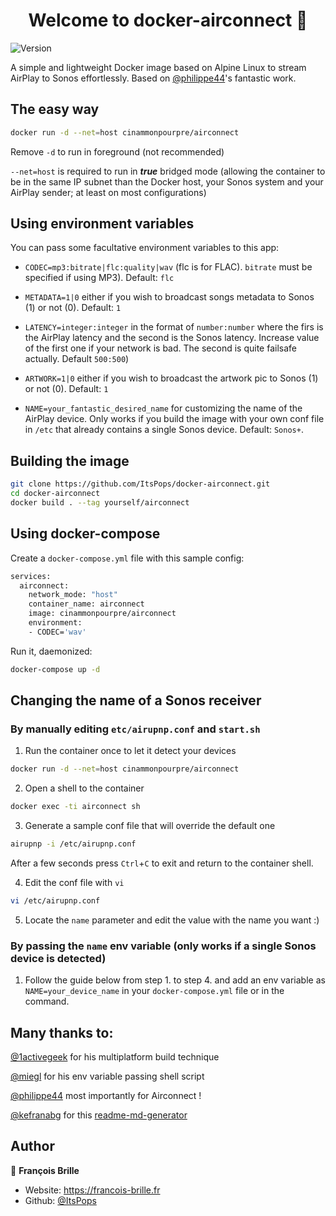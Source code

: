 <h1 align="center">Welcome to docker-airconnect 👋</h1>
<p>
  <img alt="Version" src="https://img.shields.io/badge/version-1.0.0-blue.svg?cacheSeconds=2592000" />
</p>

A simple and lightweight Docker image based on Alpine Linux to stream AirPlay to Sonos effortlessly.
Based on [@philippe44](https://github.com/philippe44/airconnect)'s fantastic work.

## The easy way

```sh
docker run -d --net=host cinammonpourpre/airconnect
```

Remove <code>-d</code> to run in foreground (not recommended)

<code>--net=host</code> is required to run in *__true__* bridged mode (allowing the container to be in the same IP subnet than the Docker host, your Sonos system and your AirPlay sender; at least on most configurations)

## Using environment variables
You can pass some facultative environment variables to this app:

- <code>CODEC=mp3:bitrate|flc:quality|wav</code> (flc is for FLAC). <code>bitrate</code> must be specified if using MP3). Default: <code>flc</code>

- <code>METADATA=1|0</code> either if you wish to broadcast songs metadata to Sonos (1) or not (0). Default: <code>1</code>

- <code>LATENCY=integer:integer</code> in the format of <code>number:number</code> where the firs is the AirPlay latency and the second is the Sonos latency. Increase value of the first one if your network is bad. The second is quite failsafe actually. Default <code>500:500</code>)

- <code>ARTWORK=1|0</code> either if you wish to broadcast the artwork pic to Sonos (1) or not (0). Default: <code>1</code>

- <code>NAME=your_fantastic_desired_name</code> for customizing the name of the AirPlay device. Only works if you build the image with your own conf file in <code>/etc</code> that already contains a single Sonos device. Default: <code>Sonos+</code>.

## Building the image

```sh
git clone https://github.com/ItsPops/docker-airconnect.git
cd docker-airconnect
docker build . --tag yourself/airconnect
```

## Using docker-compose

Create a <code>docker-compose.yml</code> file with this sample config: 

```sh
services:
  airconnect:
    network_mode: "host"
    container_name: airconnect
    image: cinammonpourpre/airconnect
    environment:
    - CODEC='wav'
```

Run it, daemonized:

```sh
docker-compose up -d
```
## Changing the name of a Sonos receiver
### By manually editing <code>etc/airupnp.conf</code> and <code>start.sh</code>
1) Run the container once to let it detect your devices
```sh
docker run -d --net=host cinammonpourpre/airconnect
```
2) Open a shell to the container
```sh
docker exec -ti airconnect sh
```
3) Generate a sample conf file that will override the default one
```sh
airupnp -i /etc/airupnp.conf
```
After a few seconds press <code>Ctrl</code>+<code>C</code> to exit and return to the container shell.

4) Edit the conf file with <code>vi</code>
```sh
vi /etc/airupnp.conf
```
5) Locate the <code>name</code> parameter and edit the value with the name you want :)

### By passing the <code>name</code> env variable (only works if a single Sonos device is detected)
1) Follow the guide below from step 1. to step 4. and add an env variable as <code>NAME=your_device_name</code> in your <code>docker-compose.yml</code> file or in the command.
## Many thanks to: 
[@1activegeek](https://github.com/1activegeek) for his multiplatform build technique

[@miegl](https://github.com/miegl) for his env variable passing shell script

[@philippe44](https://github.com/philippe44) most importantly for Airconnect !

[@kefranabg](https://github.com/kefranabg) for this [readme-md-generator](https://github.com/kefranabg/readme-md-generator)



## Author
👤 **François Brille**

* Website: https://francois-brille.fr
* Github: [@ItsPops](https://github.com/ItsPops)